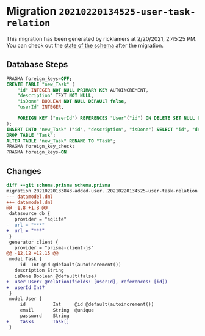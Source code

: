 # Migration `20210220134525-user-task-relation`

This migration has been generated by ricklamers at 2/20/2021, 2:45:25 PM.
You can check out the [state of the schema](./schema.prisma) after the migration.

## Database Steps

```sql
PRAGMA foreign_keys=OFF;
CREATE TABLE "new_Task" (
    "id" INTEGER NOT NULL PRIMARY KEY AUTOINCREMENT,
    "description" TEXT NOT NULL,
    "isDone" BOOLEAN NOT NULL DEFAULT false,
    "userId" INTEGER,

    FOREIGN KEY ("userId") REFERENCES "User"("id") ON DELETE SET NULL ON UPDATE CASCADE
);
INSERT INTO "new_Task" ("id", "description", "isDone") SELECT "id", "description", "isDone" FROM "Task";
DROP TABLE "Task";
ALTER TABLE "new_Task" RENAME TO "Task";
PRAGMA foreign_key_check;
PRAGMA foreign_keys=ON
```

## Changes

```diff
diff --git schema.prisma schema.prisma
migration 20210220133843-added-user..20210220134525-user-task-relation
--- datamodel.dml
+++ datamodel.dml
@@ -1,8 +1,8 @@
 datasource db {
   provider = "sqlite"
-  url = "***"
+  url = "***"
 }
 generator client {
   provider = "prisma-client-js"
@@ -12,12 +12,15 @@
 model Task {
     id  Int @id @default(autoincrement())
   description String
   isDone Boolean @default(false)
+  user User? @relation(fields: [userId], references: [id])
+  userId Int?
 }
 model User {
     id          Int     @id @default(autoincrement())
     email       String  @unique
     password    String
+    tasks       Task[]
 }
```


